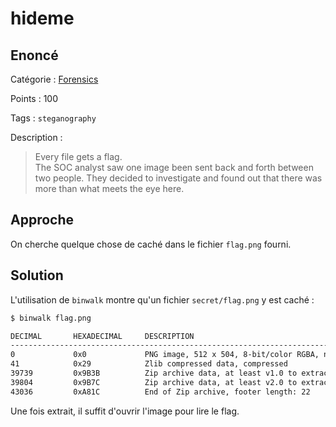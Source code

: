 # hideme

## Enoncé
Catégorie : [Forensics](../)

Points : 100

Tags : `steganography`

Description :
> Every file gets a flag.  
> The SOC analyst saw one image been sent back and forth between two people. They decided to investigate and found out that there was more than what meets the eye here.


## Approche

On cherche quelque chose de caché dans le fichier `flag.png` fourni.


## Solution

L'utilisation de `binwalk` montre qu'un fichier `secret/flag.png` y est caché :
```txt
$ binwalk flag.png

DECIMAL       HEXADECIMAL     DESCRIPTION
--------------------------------------------------------------------------------
0             0x0             PNG image, 512 x 504, 8-bit/color RGBA, non-interlaced
41            0x29            Zlib compressed data, compressed
39739         0x9B3B          Zip archive data, at least v1.0 to extract, name: secret/
39804         0x9B7C          Zip archive data, at least v2.0 to extract, compressed size: 2997, uncompressed size: 3152, name: secret/flag.png
43036         0xA81C          End of Zip archive, footer length: 22
```

Une fois extrait, il suffit d'ouvrir l'image pour lire le flag.
